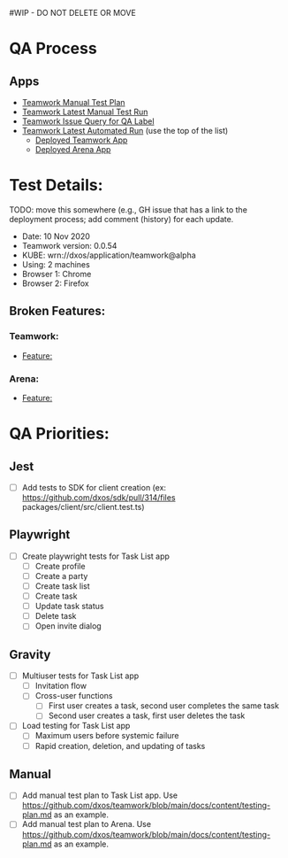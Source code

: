 #WIP - DO NOT DELETE OR MOVE

# QA Process

## Apps
- [Teamwork Manual Test Plan](https://github.com/dxos/teamwork/blob/main/docs/content/testing-plan.md)                              
- [Teamwork Latest Manual Test Run](https://github.com/dxos/teamwork/issues/450)
- [Teamwork Issue Query for QA Label](https://github.com/dxos/teamwork/issues?q=is%3Aissue+is%3Aopen+label%3AQA)
- [Teamwork Latest Automated Run](https://github.com/dxos/teamwork/actions?query=workflow%3A%22Build+and+test%22) (use the top of the list)
  - [Deployed Teamwork App](https://apollo1.kube.moon.dxos.network/app/wrn%3A%2F%2Fdxos%2Fapplication%2Fteamwork%40alpha/)
  - [Deployed Arena App](https://apollo1.kube.moon.dxos.network/app/wrn%3A%2F%2Fdxos%2Fapplication%2Farena%40alpha/)

# Test Details:

TODO: move this somewhere (e.g., GH issue that has a link to the deployment process; add comment (history) for each update.

- Date: 10 Nov 2020
- Teamwork version: 0.0.54
- KUBE: wrn://dxos/application/teamwork@alpha
- Using: 2 machines
- Browser 1: Chrome
- Browser 2: Firefox 

## Broken Features:
### Teamwork:
- [Feature: ]()

### Arena:
- [Feature: ]()

# QA Priorities:
## Jest
- [ ] Add tests to SDK for client creation (ex: https://github.com/dxos/sdk/pull/314/files packages/client/src/client.test.ts)

## Playwright
- [ ] Create playwright tests for Task List app
  - [ ] Create profile
  - [ ] Create a party
  - [ ] Create task list
  - [ ] Create task
  - [ ] Update task status
  - [ ] Delete task
  - [ ] Open invite dialog

## Gravity
- [ ] Multiuser tests for Task List app
  - [ ] Invitation flow
  - [ ] Cross-user functions 
    - [ ] First user creates a task, second user completes the same task
    - [ ] Second user creates a task, first user deletes the task
- [ ] Load testing for Task List app
  - [ ] Maximum users before systemic failure
  - [ ] Rapid creation, deletion, and updating of tasks

## Manual
- [ ] Add manual test plan to Task List app. Use https://github.com/dxos/teamwork/blob/main/docs/content/testing-plan.md as an example.
- [ ] Add manual test plan to Arena. Use https://github.com/dxos/teamwork/blob/main/docs/content/testing-plan.md as an example.
